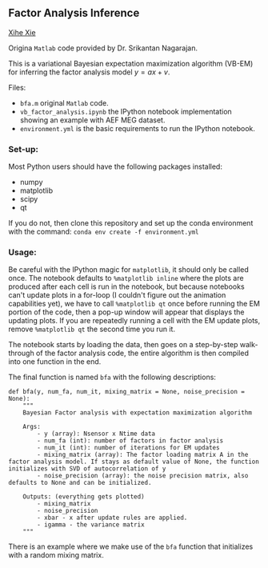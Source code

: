 Factor Analysis Inference
---
[Xihe Xie](https://github.com/axiezai)


Origina `Matlab` code provided by Dr. Srikantan Nagarajan.

This is a variational Bayesian expectation maximization algorithm (VB-EM) for inferring the factor analysis model $y = ax + v$.

Files:
 - `bfa.m` original `Matlab` code.
 - `vb_factor_analysis.ipynb` the IPython notebook implementation showing an example with AEF MEG dataset.
 - `environment.yml` is the basic requirements to run the IPython notebook.

### Set-up:
Most Python users should have the following packages installed:
 - numpy
 - matplotlib
 - scipy
 - qt

If you do not, then clone this repository and set up the conda environment with the command: `conda env create -f environment.yml`

### Usage:
Be careful with the IPython magic for `matplotlib`, it should only be called once. The notebook defaults to `%matplotlib inline` where the plots are produced after each cell is run in the notebook, but because notebooks can't update plots in a for-loop (I couldn't figure out the animation capabilities yet), we have to call `%matplotlib qt` once before running the EM portion of the code, then a pop-up window will appear that displays the updating plots. If you are repeatedly running a cell with the EM update plots, remove `%matplotlib qt` the second time you run it.

The notebook starts by loading the data, then goes on a step-by-step walk-through of the factor analysis code, the entire algorithm is then compiled into one function in the end.

The final function is named `bfa` with the following descriptions:
```
def bfa(y, num_fa, num_it, mixing_matrix = None, noise_precision = None):
    """
    Bayesian Factor analysis with expectation maximization algorithm
    
    Args:
        - y (array): Nsensor x Ntime data 
        - num_fa (int): number of factors in factor analysis
        - num_it (int): number of iterations for EM updates
        - mixing_matrix (array): The factor loading matrix A in the factor analysis model. If stays as default value of None, the function initializes with SVD of autocorrelation of y
        - noise_precision (array): the noise precision matrix, also defaults to None and can be initialized.
    
    Outputs: (everything gets plotted)
        - mixing_matrix
        - noise_precision
        - xbar - x after update rules are applied.
        - igamma - the variance matrix
    """
```
There is an example where we make use of the `bfa` function that initializes with a random mixing matrix.
